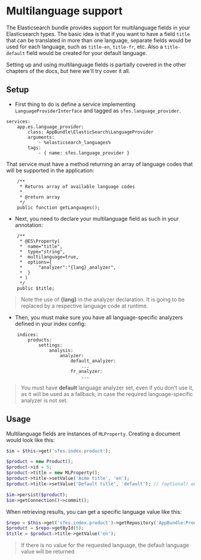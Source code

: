 # Multilanguage support

The Elasticsearch bundle provides support for multilanguage fields in your Elasticsearch types. The basic idea is that if you want to have a field `title` that can be translated in more than one language, separate fields would be used for each language, such as `title-en`, `title-fr`, etc. Also a `title-default` field would be created for your default language.

Setting up and using multilanguage fields is partially covered in the other chapters of the docs, but here we'll try cover it all.

## Setup

* First thing to do is define a service implementing `LanguageProviderInterface` and tagged as `sfes.language_provider`. 

```
services:
    app.es.language_provider:
        class: AppBundle\ElasticSearch\LanguageProvider
        arguments:
            - %elasticsearch_languages%
        tags:
            - { name: sfes.language_provider }
```

That service must have a method returning an array of language codes that will be supported in the application:

```
    /**
     * Returns array of available language codes
     *
     * @return array
     */
    public function getLanguages();
```

* Next, you need to declare your multilanguage field as such in your annotation:

```
    /**
     * @ES\Property(
     *  name="title",
     *  type="string",
     *  multilanguage=true,
     *  options={
     *      "analyzer":"{lang}_analyzer",
     *  }
     * )
     */
    public $title;
```
> Note the use of **{lang}** in the analyzer declaration. It is going to be replaced by a respective language code at runtime.

* Then, you must make sure you have all language-specific analyzers defined in your index config:
```
    indices:
        products:
            settings:
                analysis:
                    analyzer:
                        default_analyzer:
                            ...
                        fr_analyzer:
                            ...
```
> You must have **default** language analyzer set, even if you don't use it, as it will be used as a fallback, in case the required language-specific analyzer is not set.

## Usage

Multilanguage fields are instances of `MLProperty`. Creating a document would look like this:
```php
$im = $this->get('sfes.index.product');

$product = new Product();
$product->id = 5;
$product->title = new MLProperty();
$product->title->setValue('Acme title', 'en');
$product->title->setValue('Default title', 'default'); // (optional) only if you need a default language field in your app 

$im->persist($product);
$im->getConnection()->commit();
```

When retrieving results, you can get a specific language value like this:
```php
$repo = $this->get('sfes.index.product')->getRepository('AppBundle:Product');
$product = $repo->getById(5);
$title = $product->title->getValue('en');
```
> If there is no value for the requested language, the default language value will be returned
